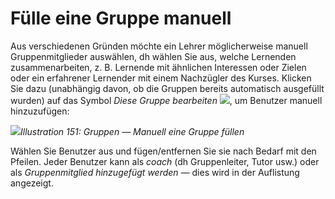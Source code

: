 # Fülle eine Gruppe manuell

Aus verschiedenen Gründen möchte ein Lehrer möglicherweise manuell Gruppenmitglieder auswählen, dh wählen Sie aus, welche Lernenden zusammenarbeiten, z. B. Lernende mit ähnlichen Interessen oder Zielen oder ein erfahrener Lernender mit einem Nachzügler des Kurses. Klicken Sie dazu \(unabhängig davon, ob die Gruppen bereits automatisch ausgefüllt wurden\) auf das Symbol _Diese Gruppe bearbeiten_ ![](../../.gitbook/assets/graphics285.png), um Benutzer manuell hinzuzufügen:

![](../../.gitbook/assets/images216.png)_Illustration 151: Gruppen — Manuell eine Gruppe füllen_

Wählen Sie Benutzer aus und fügen/entfernen Sie sie nach Bedarf mit den Pfeilen. Jeder Benutzer kann als _coach_ \(dh Gruppenleiter, Tutor usw.\) oder als _Gruppenmitglied hinzugefügt werden —_ dies wird in der Auflistung angezeigt.